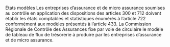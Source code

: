 États modèles
Les entreprises d’assurance et de micro assurance soumises au contrôle en application des dispositions des articles 300 et 712 doivent établir les états comptables et statistiques énumérés à l’article 722 conformément aux modèles présentés à l’article 433.
La Commission Régionale de Contrôle des Assurances fixe par voie de circulaire le modèle de tableau de flux de trésorerie à produire par les entreprises d’assurance et de micro assurance.
